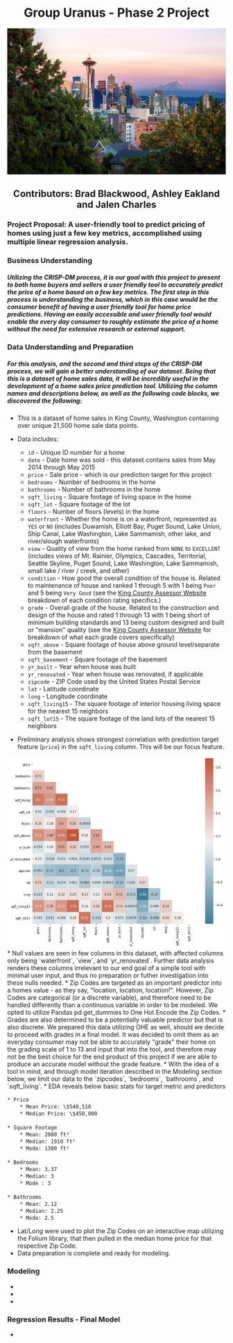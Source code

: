 <center> <h1>  Group Uranus - Phase 2 Project </h1> </center>


<center> <img src="./images/skyline.jpeg" alt="King County Skyline" width="800"/> </center>

<center> <h2> Contributors:  Brad Blackwood, Ashley Eakland and Jalen Charles </h2> </center>

### Project Proposal: A user-friendly tool to predict pricing of homes using just a few key metrics, accomplished using multiple linear regression analysis.

### Business Understanding
##### Utilizing the CRISP-DM process, it is our goal with this project to present to both home buyers and sellers a user friendly tool to accurately predict the price of a home based on a few key metrics. The first step in this process is understanding the business, which in this case would be the consumer benefit of having a user friendly tool for home price predictions. Having an easily accessible and user friendly tool would enable the every day consumer to roughly estimate the price of a home without the need for extensive research or external support.
### Data Understanding and Preparation
##### For this analysis, and the second and third steps of the CRISP-DM process, we will gain a better understanding of our dataset. Being that this is a dataset of home sales data, it will be incredibly useful in the development of a home sales price prediction tool. Utilizing the column names and descriptions below, as well as the following code blocks, we discovered the following:

* This is a dataset of home sales in King County, Washington containing over unique 21,500 home sale data points.
* Data includes:
    * `id` - Unique ID number for a home
    * `date` - Date home was sold - this dataset contains sales from May 2014 through May 2015
    * `price` - Sale price - which is our prediction target for this project
    * `bedrooms` - Number of bedrooms in the home
    * `bathrooms` - Number of bathrooms in the home
    * `sqft_living` - Square footage of living space in the home
    * `sqft_lot` - Square footage of the lot 
    * `floors` - Number of floors (levels) in the home
    * `waterfront` - Whether the home is on a waterfront, represented as `YES` or `NO` (includes Duwamish, Elliott Bay, Puget Sound, Lake Union, Ship Canal, Lake Washington, Lake Sammamish, other lake, and river/slough waterfronts)
    * `view` - Quality of view from the home ranked from `NONE` to `EXCELLENT` (includes views of Mt. Rainier, Olympics, Cascades, Territorial, Seattle Skyline, Puget Sound, Lake Washington, Lake Sammamish, small lake / river / creek, and other)
    * `condition` - How good the overall condition of the house is. Related to maintenance of house and ranked 1 through 5 with 1 being `Poor` and 5 being `Very Good` (see the [King County Assessor Website](https://info.kingcounty.gov/assessor/esales/Glossary.aspx?type=r) breakdown of each condition rating specifics.)
    * `grade` - Overall grade of the house. Related to the construction and design of the house and rated 1 through 13 with 1 being short of minimum building standards and 13 being custom designed and built or "mansion" quality (see the [King County Assessor Website](https://info.kingcounty.gov/assessor/esales/Glossary.aspx?type=r) for breakdown of what each grade covers specifically)
    * `sqft_above` - Square footage of house above ground level/separate from the basement
    * `sqft_basement` - Square footage of the basement
    * `yr_built` - Year when house was built
    * `yr_renovated` - Year when house was renovated, if applicable
    * `zipcode` - ZIP Code used by the United States Postal Service
    * `lat` - Latitude coordinate
    * `long` - Longitude coordinate
    * `sqft_living15` - The square footage of interior housing living space for the nearest 15 neighbors
    * `sqft_lot15` - The square footage of the land lots of the nearest 15 neighbors
    
* Preliminary analysis shows strongest correlation with prediction target feature (`price`) in the `sqft_living` column. This will be our focus feature.
<center> <img src="https://github.com/smashley-eakland/phase-2-project/blob/Ashley/images/corr_heatmap1.png" alt="Correlation Heatmap Showing Focus Feature" width="500"/> </center>
* Null values are seen in few columns in this dataset, with affected columns only being `waterfront`, `view`, and `yr_renovated`. Further data analysis renders these columns irrelevant to our end goal of a simple tool with minimal user input, and thus no preparation or futher investigation into these nulls needed.
* Zip Codes are targeted as an important predictor into a homes value - as they say, "location, location, location!". However, Zip Codes are categorical (or a discrete variable), and therefore need to be handled differently than a continuous variable in order to be modeled. We opted to utilize Pandas pd.get_dummies to One Hot Encode the Zip Codes. 
* Grades are also determined to be a potentially valuable predictor but that is also discrete. We prepared this data utilizing OHE as well, should we decide to proceed with grades in a final model. It was decided to omit them as an everyday consumer may not be able to accurately "grade" their home on the grading scale of 1 to 13 and input that into the tool, and therefore may not be the best choice for the end product of this project if we are able to produce an accurate model without the grade feature.
* With the idea of a tool in mind, and through model iteration described in the Modeling section below, we limit our data to the `zipcodes`, `bedrooms`, `bathrooms`, and `sqft_living`.
* EDA reveals below basic stats for target metric and predictors 
     
    * Price
        * Mean Price: \$540,510
        * Median Price: \$450,000
        
    * Square Footage
        * Mean: 2080 ft²
        * Median: 1910 ft²
        * Mode: 1300 ft²

    * Bedrooms
        * Mean: 3.37 
        * Median: 3
        * Mode : 3

    * Bathrooms
        * Mean: 2.12 
        * Median: 2.25
        * Mode: 2.5

* Lat/Long were used to plot the Zip Codes on an interactive map utilizing the Folium library, that then pulled in the median home price for that respective Zip Code. 
* Data preparation is complete and ready for modeling.

### Modeling
* 
* 
* 

### Regression Results - Final Model
* 